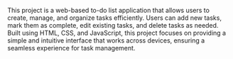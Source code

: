 This project is a web-based to-do list application that allows users to create, manage, and organize tasks efficiently. Users can add new tasks, mark them as complete, edit existing tasks, and delete tasks as needed. Built using HTML, CSS, and JavaScript, this project focuses on providing a simple and intuitive interface that works across devices, ensuring a seamless experience for task management.
